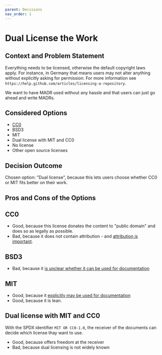 ```yaml
---
parent: Decisions
nav_order: 1
---
```

# Dual License the Work

## Context and Problem Statement

Everything needs to be licensed, otherwise the default copyright laws apply.
For instance, in Germany that means users may not alter anything without explicitly asking for permission.
For more information see `https://help.github.com/articles/licensing-a-repository`.

We want to have MADR used without any hassle and that users can just go ahead and write MADRs.

## Considered Options

* [CC0](https://creativecommons.org/share-your-work/public-domain/cc0/)
* BSD3
* MIT
* Dual license with MIT and CC0
* No license
* Other open source licenses

## Decision Outcome

Chosen option: "Dual license", because this lets users choose whether CC0 or MIT fits better on their work.

## Pros and Cons of the Options

## CC0

* Good, because this license donates the content to "public domain" and does so as legally as possible.
* Bad, because it does not contain attribution - and [attribution is important](https://opensource.stackexchange.com/a/9126/5671).

## BSD3

* Bad, because it [is unclear whether it can be used for documentation](https://opensource.stackexchange.com/a/9545/5671)

## MIT

* Good, because it [explicitly may be used for documentation](https://opensource.stackexchange.com/a/9545/5671)
* Good, because it is lean.

## Dual license with MIT and CC0

With the SPDX identifier `MIT OR CC0-1.0`, the receiver of the documents can decide which license thay want to use.

* Good, because offers freedom at the receiver
* Bad, because dual licensing is not widely known
